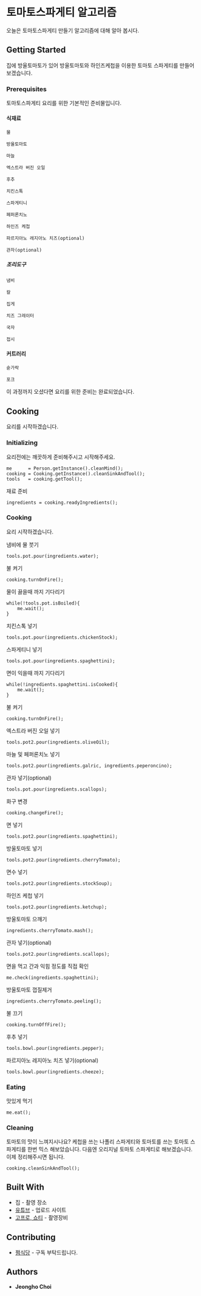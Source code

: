 # 토마토스파게티 알고리즘

오늘은 토마토스파게티 만들기 알고리즘에 대해 알아 봅시다.

## Getting Started

집에 방울토마토가 있어 방울토마토와 하인즈케첩을 이용한 토마토 스파게티를 만들어보겠습니다.
 
### Prerequisites

토마토스파게티 요리를 위한 기본적인 준비물입니다.

#### 식재료

```
물
```
```
방울토마토
```
```
마늘
```
```
엑스트라 버진 오일
```
```
후추
```
```
치킨스톡
```
```
스파게티니
```
```
페퍼론치노
```
```
하인즈 케첩
```
```
파르지아노 레지아노 치즈(optional)
```
```
관자(optional)
```
##### 조리도구

```
냄비
```
```
칼
```
```
집게
```
```
치즈 그레이터
```
```
국자
```
```
접시
```
#### 커트러리

```
숟가락
```
```
포크
```

이 과정까지 오셨다면 요리를 위한 준비는 완료되었습니다.

## Cooking

요리를 시작하겠습니다.

### Initializing

요리전에는 깨끗하게 준비해주시고 시작해주세요.
```
me      = Person.getInstance().cleanMind();
cooking = Cooking.getInstance().cleanSinkAndTool();
tools   = cooking.getTool();
```

재료 준비
```
ingredients = cooking.readyIngredients();
```

### Cooking

요리 시작하겠습니다.

냄비에 물 붓기
```
tools.pot.pour(ingredients.water);
```

불 켜기
```
cooking.turnOnFire();
```

물이 끓을때 까지 기다리기
```
while(!tools.pot.isBoiled){
    me.wait();
}
```

치킨스톡 넣기
```
tools.pot.pour(ingredients.chickenStock);
```

스파게티니 넣기
```
tools.pot.pour(ingredients.spaghettini);
```

면이 익을때 까지 기다리기
```
while(!ingredients.spaghettini.isCooked){
    me.wait();
}
```

불 켜기
```
cooking.turnOnFire();
```

엑스트라 버진 오일 넣기
```
tools.pot2.pour(ingredients.oliveOil);
```

마늘 및 페퍼론치노 넣기
```
tools.pot2.pour(ingredients.galric, ingredients.peperoncino);
```

관자 넣기(optional)
```
tools.pot.pour(ingredients.scallops);
```

화구 변경
```
cooking.changeFire();
```

면 넣기
```
tools.pot2.pour(ingredients.spaghettini);
```

방울토마토 넣기
```
tools.pot2.pour(ingredients.cherryTomato);
```

면수 넣기
```
tools.pot2.pour(ingredients.stockSoup);
```

하인즈 케첩 넣기
```
tools.pot2.pour(ingredients.ketchup);
```

방울토마토 으깨기
```
ingredients.cherryTomato.mash();
```

관자 넣기(optional)
```
tools.pot2.pour(ingredients.scallops);
```

면을 먹고 간과 익힘 정도를 직접 확인
```
me.check(ingredients.spaghettini);
```

방울토마토 껍질제거
```
ingredients.cherryTomato.peeling();
```

불 끄기
```
cooking.turnOffFire();
```

후추 넣기
```
tools.bowl.pour(ingredients.pepper);
```

파르지아노 레지아노 치즈 넣기(optional)
```
tools.bowl.pour(ingredients.cheeze);
```

### Eating

맛있게 먹기
```
me.eat();
```

### Cleaning

토마토의 맛이 느껴지시나요? 케첩을 쓰는 나폴리 스파게티와 토마토를 쓰는 토마토 스파게티를 한번 믹스 해보았습니다. 다음엔 오리지널 토마토 스파게티로 해보겠습니다. 이제 정리해주시면 됩니다.

```
cooking.cleanSinkAndTool();
```


## Built With

* 집 - 촬영 장소
* [유튜브](https://www.youtube.com/@wjdgh) - 업로드 사이트
* [고프로, 쇼티](https://gopro.com/ko/kr/) - 촬영장비

## Contributing

* [쩜식당](https://www.youtube.com/@wjdgh) - 구독 부탁드립니다.

## Authors

* **Jeongho Choi**

